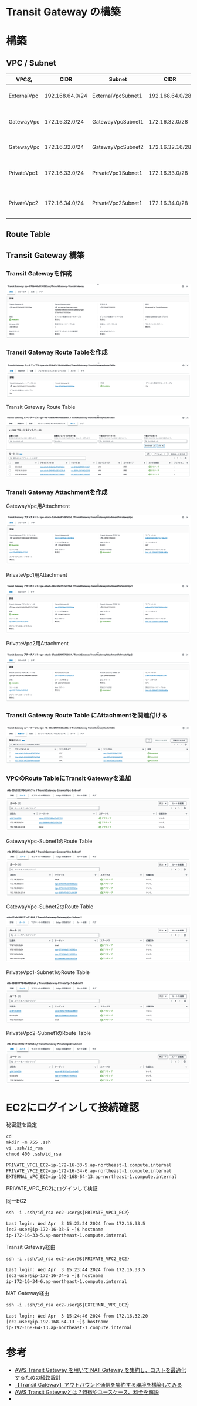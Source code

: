 # Transit Gateway の構築

# 構築

## VPC / Subnet

| VPC名        | CIDR            | Subnet             | CIDR            | 説明                          |
|-------------|-----------------|--------------------|-----------------|-----------------------------|
| ExternalVpc | 192.168.64.0/24 | ExternalVpcSubnet1 | 192.168.64.0/28 | VPC Peeringで接続するVPC         |
| GatewayVpc  | 172.16.32.0/24  | GatewayVpcSubnet1  | 172.16.32.0/28  | NatGatewayを配置するVPCの内部Subnet |
| GatewayVpc  | 172.16.32.0/24  | GatewayVpcSubnet2  | 172.16.32.16/28 | NatGatewayを配置するSubnet       |
| PrivateVpc1 | 172.16.33.0/24  | PrivateVpc1Subnet1 | 172.16.33.0/28  | Transit Gatewayを接続する内部VPC   |
| PrivateVpc2 | 172.16.34.0/24  | PrivateVpc2Subnet1 | 172.16.34.0/28  | Transit Gatewayを接続する内部VPC   |

## Route Table


## Transit Gateway 構築

### Transit Gatewayを作成

![Transit-Gateway12.png](images/Transit-Gateway12.png)

### Transit Gateway Route Tableを作成

![Transit-Gateway8.png](images/Transit-Gateway8.png)

Transit Gateway Route Table

![Transit-Gateway6.png](images/Transit-Gateway6.png)

### Transit Gateway Attachmentを作成

GatewayVpc用Attachment

![Transit-Gateway11.png](images/Transit-Gateway11.png)

PrivateVpc1用Attachment

![Transit-Gateway10.png](images/Transit-Gateway10.png)

PrivateVpc2用Attachment

![Transit-Gateway9.png](images/Transit-Gateway9.png)
 
### Transit Gateway Route Table にAttachmentを関連付ける

![Transit-Gateway7.png](images/Transit-Gateway7.png)

### VPCのRoute TableにTransit Gatewayを追加

![Transit-Gateway5.png](images/Transit-Gateway5.png)

GatewayVpc-Subnet1のRoute Table

![Transit-Gateway4.png](images/Transit-Gateway4.png)

GatewayVpc-Subnet2のRoute Table

![Transit-Gateway3.png](images/Transit-Gateway3.png)

PrivateVpc1-Subnet1のRoute Table

![Transit-Gateway2.png](images/Transit-Gateway2.png)

PrivateVpc2-Subnet1のRoute Table

![Transit-Gateway1.png](images/Transit-Gateway1.png)


# EC2にログインして接続確認

秘密鍵を設定

```shell
cd
mkdir -m 755 .ssh
vi .ssh/id_rsa
chmod 400 .ssh/id_rsa
```

```shell
PRIVATE_VPC1_EC2=ip-172-16-33-5.ap-northeast-1.compute.internal
PRIVATE_VPC2_EC2=ip-172-16-34-6.ap-northeast-1.compute.internal
EXTERNAL_VPC_EC2=ip-192-168-64-13.ap-northeast-1.compute.internal
```

PRIVATE_VPC_EC2にログインして検証

同一EC2

```shell
ssh -i .ssh/id_rsa ec2-user@${PRIVATE_VPC1_EC2}
```

```shell
Last login: Wed Apr  3 15:23:24 2024 from 172.16.33.5
[ec2-user@ip-172-16-33-5 ~]$ hostname
ip-172-16-33-5.ap-northeast-1.compute.internal
```

Transit Gateway経由

```shell
ssh -i .ssh/id_rsa ec2-user@${PRIVATE_VPC2_EC2}
```

```shell
Last login: Wed Apr  3 15:23:44 2024 from 172.16.33.5
[ec2-user@ip-172-16-34-6 ~]$ hostname
ip-172-16-34-6.ap-northeast-1.compute.internal
```

NAT Gateway経由

```shell
ssh -i .ssh/id_rsa ec2-user@${EXTERNAL_VPC_EC2}
```

```shell
Last login: Wed Apr  3 15:24:46 2024 from 172.16.32.20
[ec2-user@ip-192-168-64-13 ~]$ hostname
ip-192-168-64-13.ap-northeast-1.compute.internal
```


# 参考

- [AWS Transit Gateway を用いて NAT Gateway を集約し、コストを最適化するための経路設計](https://blog.serverworks.co.jp/route-design-for-aggregating-nat-gateways-using-aws-transit-gateway-to-optimize-costs)
- [【Transit Gateway】アウトバウンド通信を集約する環境を構築してみる](https://dev.classmethod.jp/articles/tgw-outbound-aggregation-in-an-account/)
- [AWS Transit Gatewayとは？特徴やユースケース、料金を解説](https://www.ashisuto.co.jp/db_blog/article/aws-transitgateway.html)
- 